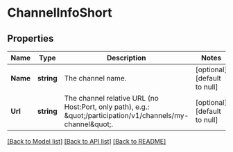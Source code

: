 # ChannelInfoShort

## Properties
Name | Type | Description | Notes
------------ | ------------- | ------------- | -------------
**Name** | **string** | The channel name. | [optional] [default to null]
**Url** | **string** | The channel relative URL (no Host:Port, only path), e.g.: \&quot;/participation/v1/channels/my-channel\&quot;. | [optional] [default to null]

[[Back to Model list]](../README.md#documentation-for-models) [[Back to API list]](../README.md#documentation-for-api-endpoints) [[Back to README]](../README.md)

